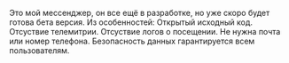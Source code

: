 Это мой мессенджер, он все ещё в разработке, но уже скоро будет готова бета версия. Из особенностей:
Открытый исходный код.
Отсуствие телемитрии.
Отсуствие логов о посещении.
Не нужна почта или номер телефона.
Безопасность данных гарантируется всем пользователям.